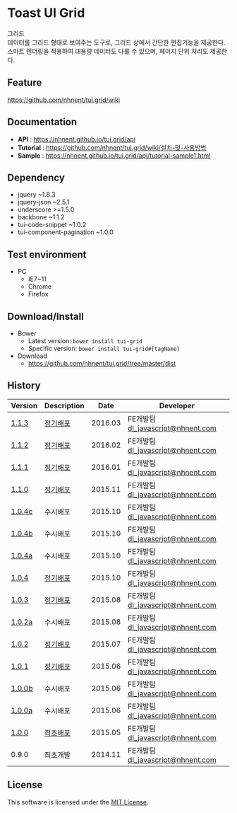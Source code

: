 Toast UI Grid
===============
그리드<br>
데이터를 그리드 형태로 보여주는 도구로, 그리드 상에서 간단한 편집기능을 제공한다.<br>
스마트 렌더링을 적용하여 대용량 데이터도 다룰 수 있으며, 페이지 단위 처리도 제공한다.

## Feature
https://github.com/nhnent/tui.grid/wiki

## Documentation
* **API** : https://nhnent.github.io/tui.grid/api
* **Tutorial** : https://github.com/nhnent/tui.grid/wiki/설치-및-사용방법
* **Sample** : https://nhnent.github.io/tui.grid/api/tutorial-sample1.html

## Dependency
* jquery ~1.8.3
* jquery-json ~2.5.1
* underscore >=1.5.0
* backbone ~1.1.2
* tui-code-snippet ~1.0.2
* tui-component-pagination ~1.0.0

## Test environment
* PC
	* IE7~11
	* Chrome
	* Firefox

## Download/Install
* Bower
   * Latest version: `bower install tui-grid`
   * Specific version: `bower install tui-grid#[tagName]`
* Download
   * https://github.com/nhnent/tui.grid/tree/master/dist

## History
| Version | Description | Date | Developer |
| ---- | ---- | ---- | ---- |
| <a href="https://nhnent.github.io/tui.grid/1.1.3">1.1.3</a> | [정기배포](https://github.com/nhnent/tui.grid/releases/tag/1.1.3) | 2016.03 | FE개발팀 <dl_javascript@nhnent.com> |
| <a href="https://nhnent.github.io/tui.grid/1.1.2">1.1.2</a> | [정기배포](https://github.com/nhnent/tui.grid/releases/tag/1.1.2) | 2016.02 | FE개발팀 <dl_javascript@nhnent.com> |
| <a href="https://nhnent.github.io/tui.grid/1.1.1">1.1.1</a> | [정기배포](https://github.com/nhnent/tui.grid/releases/tag/1.1.1) | 2016.01 | FE개발팀 <dl_javascript@nhnent.com> |
| <a href="https://nhnent.github.io/tui.grid/1.1.0">1.1.0</a> | [정기배포](https://github.com/nhnent/tui.grid/releases/tag/1.1.0) | 2015.11 | FE개발팀 <dl_javascript@nhnent.com> |
| <a href="https://nhnent.github.io/tui.grid/1.0.4c">1.0.4c</a> | 수시배포 | 2015.10 | FE개발팀 <dl_javascript@nhnent.com> |
| <a href="https://nhnent.github.io/tui.grid/1.0.4b">1.0.4b</a> | 수시배포 | 2015.10 | FE개발팀 <dl_javascript@nhnent.com> |
| <a href="https://nhnent.github.io/tui.grid/1.0.4a">1.0.4a</a> | 수시배포 | 2015.10 | FE개발팀 <dl_javascript@nhnent.com> |
| <a href="https://nhnent.github.io/tui.grid/1.0.4">1.0.4</a> | [정기배포](https://github.com/nhnent/tui.grid/releases/tag/1.0.4) | 2015.10 | FE개발팀 <dl_javascript@nhnent.com> |
| <a href="https://nhnent.github.io/tui.grid/1.0.3">1.0.3</a> | [정기배포](https://github.com/nhnent/tui.grid/releases/tag/1.0.3) | 2015.08 | FE개발팀 <dl_javascript@nhnent.com> |
| <a href="https://nhnent.github.io/tui.grid/1.0.2a">1.0.2a</a> | 수시배포 | 2015.08 | FE개발팀 <dl_javascript@nhnent.com> |
| <a href="https://nhnent.github.io/tui.grid/1.0.2">1.0.2</a> | [정기배포](https://github.com/nhnent/tui.grid/releases/tag/1.0.2) | 2015.07 | FE개발팀 <dl_javascript@nhnent.com> |
| <a href="https://nhnent.github.io/tui.grid/1.0.1">1.0.1</a> | [정기배포](https://github.com/nhnent/tui.grid/releases/tag/1.0.1) | 2015.06 | FE개발팀 <dl_javascript@nhnent.com> |
| <a href="https://nhnent.github.io/tui.grid/1.0.0b">1.0.0b</a> | 수시배포 | 2015.06 | FE개발팀 <dl_javascript@nhnent.com> |
| <a href="https://nhnent.github.io/tui.grid/1.0.0a">1.0.0a</a> | 수시배포 | 2015.06 | FE개발팀 <dl_javascript@nhnent.com> |
| <a href="https://nhnent.github.io/tui.grid/1.0.0">1.0.0</a> | [최초배포](https://github.com/nhnent/tui.grid/releases/tag/1.0.0) | 2015.05 | FE개발팀 <dl_javascript@nhnent.com> |
| 0.9.0 | 최초개발 | 2014.11 | FE개발팀 <dl_javascript@nhnent.com> |

## License
This software is licensed under the [MIT License](https://github.com/nhnent/tui.grid/blob/master/LICENSE).

